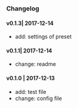 ### Changelog

#### v0.1.3| 2017-12-14
- add: settings of preset

#### v0.1.1| 2017-12-14
- change: readme

#### v0.1.0 | 2017-12-13
- add: test file
- change: config file


